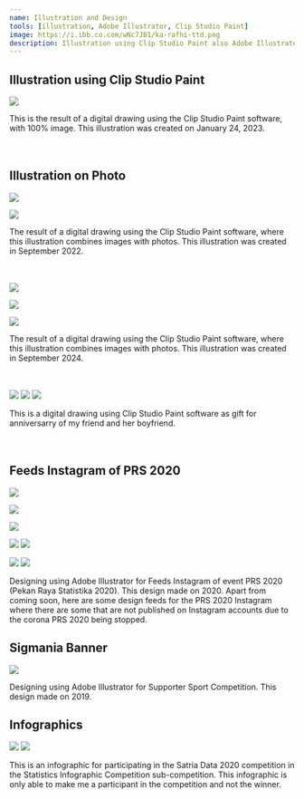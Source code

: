 ```yaml
---
name: Illustration and Design
tools: [illustration, Adobe Illustrator, Clip Studio Paint]
image: https://i.ibb.co.com/wNc7JB1/ka-rafhi-ttd.png
description: Illustration using Clip Studio Paint also Adobe Illustrator
---
```

## Illustration using Clip Studio Paint


![](https://i.ibb.co.com/wNc7JB1/ka-rafhi-ttd.png)


This is the result of a digital drawing using the Clip Studio Paint software, with 100% image.
This illustration was created on January 24, 2023.<br><br><br>

## Illustration on Photo

![](https://i.ibb.co.com/ZWS2HZW/Whats-App-Image-2022-09-23-at-15-42-47-ttd.png)

![](https://i.ibb.co.com/f85kWtJ/Whats-App-Image-2022-11-27-at-12-29-50-ttd.png)

The result of a digital drawing using the Clip Studio Paint software, where this illustration combines images with photos.
This illustration was created in September 2022.<br><br><br>

![](https://i.ibb.co.com/7CbVqHV/Whats-App-Image-2024-09-18-at-09-27-03.jpg)

![](https://i.ibb.co.com/Cnxwcqp/Whats-App-Image-2024-09-18-at-09-27-04-1.jpg)

![](https://i.ibb.co.com/FqjbTVm/Whats-App-Image-2024-09-18-at-09-27-04.jpg)

The result of a digital drawing using the Clip Studio Paint software, where this illustration combines images with photos.
This illustration was created in September 2024. <br><br><br>

![](https://i.ibb.co.com/rmD85MT/ichak4-ttd.png)
![](https://i.ibb.co.com/vYgvCcX/ichak5-ttd.png)
![](https://i.ibb.co.com/txdqygj/ichak06-ttd.png)

This is a digital drawing using Clip Studio Paint software as gift for anniversarry of my friend and her boyfriend.<br><br><br>


## Feeds Instagram of PRS 2020

![](https://i.ibb.co.com/X36j8vX/5-last.jpg)


![](https://i.ibb.co.com/M1GYcdX/4-atas.jpg)

![](https://i.ibb.co.com/JyRBHyR/4-bawah.jpg)


![](https://i.ibb.co.com/cgk8Lz8/3-atas.jpg)
![](https://i.ibb.co.com/RBNVGzT/3-bawah.jpg)


![](https://i.ibb.co.com/c302Vcb/2-atas.jpg)
![](https://i.ibb.co.com/hsC2xWV/2-bawah.jpg)


Designing using Adobe Illustrator for Feeds Instagram of event PRS 2020 (Pekan Raya Statistika 2020).
This design made on 2020.
Apart from coming soon, here are some design feeds for the PRS 2020 Instagram where there are some that are not published on Instagram accounts due to the corona PRS 2020 being stopped.

## Sigmania Banner

![](https://i.ibb.co.com/Lx0hZ7j/support-1-1.png)


Designing using Adobe Illustrator for Supporter Sport Competition.
This design made on 2019.


## Infographics

![](https://i.ibb.co.com/7V8CRSt/infografis-bayi-1-1.png)
![](https://i.ibb.co.com/0r7d1cY/infografis-dbd.jpg)


This is an infographic for participating in the Satria Data 2020 competition in the Statistics Infographic Competition sub-competition. This infographic is only able to make me a participant in the competition and not the winner.

